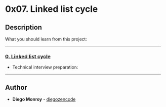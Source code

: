 # 0x07. Linked list cycle

## Description
What you should learn from this project:

---

### [0. Linked list cycle](./0-check_cycle.c)
* Technical interview preparation: 

---

## Author
* **Diego Monroy** - [diegozencode](https://github.com/diegozencode)